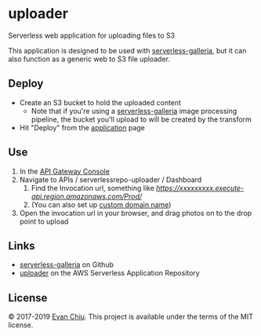 # uploader

Serverless web application for uploading files to S3

This application is designed to be used with [serverless-galleria](https://github.com/evanchiu/serverless-galleria), but it can also function as a generic web to S3 file uploader.

## Deploy
* Create an S3 bucket to hold the uploaded content
  * Note that if you're using a [serverless-galleria](https://github.com/evanchiu/serverless-galleria) image processing pipeline, the bucket you'll upload to will be created by the transform
* Hit "Deploy" from the [application](https://serverlessrepo.aws.amazon.com/#/applications/arn:aws:serverlessrepo:us-east-1:233054207705:applications~uploader) page

## Use
1. In the [API Gateway Console](https://console.aws.amazon.com/apigateway)
1. Navigate to APIs / serverlessrepo-uploader / Dashboard
    1. Find the Invocation url, something like *https://xxxxxxxxx.execute-api.region.amazonaws.com/Prod/*
    1. (You can also set up [custom domain name](http://docs.aws.amazon.com/apigateway/latest/developerguide/how-to-custom-domains.html))
1. Open the invocation url in your browser, and drag photos on to the drop point to upload

## Links
* [serverless-galleria](https://github.com/evanchiu/serverless-galleria) on Github
* [uploader](https://serverlessrepo.aws.amazon.com/#/applications/arn:aws:serverlessrepo:us-east-1:233054207705:applications~uploader) on the AWS Serverless Application Repository

## License
&copy; 2017-2019 [Evan Chiu](https://evanchiu.com). This project is available under the terms of the MIT license.

